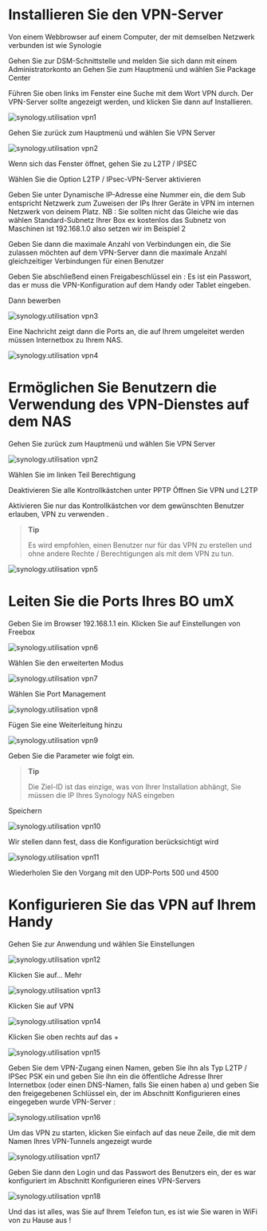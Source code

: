Installieren Sie den VPN-Server 
====================

Von einem Webbrowser auf einem Computer, der mit demselben Netzwerk verbunden ist wie
Synologie

Gehen Sie zur DSM-Schnittstelle und melden Sie sich dann mit einem Administratorkonto an
Gehen Sie zum Hauptmenü und wählen Sie Package Center

Führen Sie oben links im Fenster eine Suche mit dem Wort VPN durch.
Der VPN-Server sollte angezeigt werden, und klicken Sie dann auf Installieren.

![synology.utilisation vpn1](images/synology.utilisation_vpn1.png)

Gehen Sie zurück zum Hauptmenü und wählen Sie VPN Server

![synology.utilisation vpn2](images/synology.utilisation_vpn2.png)

Wenn sich das Fenster öffnet, gehen Sie zu L2TP / IPSEC

Wählen Sie die Option L2TP / IPsec-VPN-Server aktivieren

Geben Sie unter Dynamische IP-Adresse eine Nummer ein, die dem Sub entspricht
Netzwerk zum Zuweisen der IPs Ihrer Geräte in VPN im internen Netzwerk
von deinem Platz. NB : Sie sollten nicht das Gleiche wie das wählen
Standard-Subnetz Ihrer Box ex kostenlos das Subnetz von
Maschinen ist 192.168.1.0 also setzen wir im Beispiel 2

Geben Sie dann die maximale Anzahl von Verbindungen ein, die Sie zulassen möchten
auf dem VPN-Server dann die maximale Anzahl gleichzeitiger Verbindungen
für einen Benutzer

Geben Sie abschließend einen Freigabeschlüssel ein : Es ist ein Passwort, das er
muss die VPN-Konfiguration auf dem Handy oder Tablet eingeben.

Dann bewerben

![synology.utilisation vpn3](images/synology.utilisation_vpn3.png)

Eine Nachricht zeigt dann die Ports an, die auf Ihrem umgeleitet werden müssen
Internetbox zu Ihrem NAS.

![synology.utilisation vpn4](images/synology.utilisation_vpn4.png)

Ermöglichen Sie Benutzern die Verwendung des VPN-Dienstes auf dem NAS 
===============================================================

Gehen Sie zurück zum Hauptmenü und wählen Sie VPN Server

![synology.utilisation vpn2](images/synology.utilisation_vpn2.png)

Wählen Sie im linken Teil Berechtigung

Deaktivieren Sie alle Kontrollkästchen unter PPTP Öffnen Sie VPN und L2TP

Aktivieren Sie nur das Kontrollkästchen vor dem gewünschten Benutzer
erlauben, VPN zu verwenden .

> **Tip**
>
> Es wird empfohlen, einen Benutzer nur für das VPN zu erstellen
> und ohne andere Rechte / Berechtigungen als mit dem VPN zu tun.

![synology.utilisation vpn5](images/synology.utilisation_vpn5.png)

Leiten Sie die Ports Ihres BO umX 
===============================

Geben Sie im Browser 192.168.1.1 ein. Klicken Sie auf Einstellungen von
Freebox

![synology.utilisation vpn6](images/synology.utilisation_vpn6.png)

Wählen Sie den erweiterten Modus

![synology.utilisation vpn7](images/synology.utilisation_vpn7.png)

Wählen Sie Port Management

![synology.utilisation vpn8](images/synology.utilisation_vpn8.png)

Fügen Sie eine Weiterleitung hinzu

![synology.utilisation vpn9](images/synology.utilisation_vpn9.png)

Geben Sie die Parameter wie folgt ein.

> **Tip**
>
> Die Ziel-ID ist das einzige, was von Ihrer Installation abhängt,
> Sie müssen die IP Ihres Synology NAS eingeben

Speichern

![synology.utilisation vpn10](images/synology.utilisation_vpn10.png)

Wir stellen dann fest, dass die Konfiguration berücksichtigt wird

![synology.utilisation vpn11](images/synology.utilisation_vpn11.png)

Wiederholen Sie den Vorgang mit den UDP-Ports 500 und 4500

Konfigurieren Sie das VPN auf Ihrem Handy 
==================================

Gehen Sie zur Anwendung und wählen Sie Einstellungen

![synology.utilisation vpn12](images/synology.utilisation_vpn12.png)

Klicken Sie auf… Mehr

![synology.utilisation vpn13](images/synology.utilisation_vpn13.png)

Klicken Sie auf VPN

![synology.utilisation vpn14](images/synology.utilisation_vpn14.png)

Klicken Sie oben rechts auf das +

![synology.utilisation vpn15](images/synology.utilisation_vpn15.png)

Geben Sie dem VPN-Zugang einen Namen, geben Sie ihn als Typ L2TP / IPSec PSK ein und geben Sie ihn ein
die öffentliche Adresse Ihrer Internetbox (oder einen DNS-Namen, falls Sie einen haben
a) und geben Sie den freigegebenen Schlüssel ein, der im Abschnitt Konfigurieren eines eingegeben wurde
VPN-Server :

![synology.utilisation vpn16](images/synology.utilisation_vpn16.png)

Um das VPN zu starten, klicken Sie einfach auf das neue
Zeile, die mit dem Namen Ihres VPN-Tunnels angezeigt wurde

![synology.utilisation vpn17](images/synology.utilisation_vpn17.png)

Geben Sie dann den Login und das Passwort des Benutzers ein, der es war
konfiguriert im Abschnitt Konfigurieren eines VPN-Servers

![synology.utilisation vpn18](images/synology.utilisation_vpn18.png)

Und das ist alles, was Sie auf Ihrem Telefon tun, es ist wie Sie
waren in WiFi von zu Hause aus !
